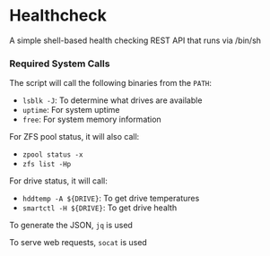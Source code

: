 Healthcheck
====

A simple shell-based health checking REST API that runs via /bin/sh

### Required System Calls

The script will call the following binaries from the `PATH`:
- `lsblk -J`: To determine what drives are available
- `uptime`: For system uptime
- `free`: For system memory information

For ZFS pool status, it will also call:
- `zpool status -x`
- `zfs list -Hp`

For drive status, it will call:
- `hddtemp -A ${DRIVE}`: To get drive temperatures
- `smartctl -H ${DRIVE}`: To get drive health

To generate the JSON, `jq` is used

To serve web requests, `socat` is used
